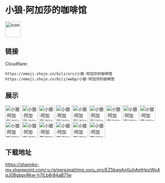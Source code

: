 # 小狼·阿加莎的咖啡馆
<img src="https://emoji.shojo.cn/bili/src/小狼·阿加莎的咖啡馆/icon.png" width="50" height="50" alt="icon">

## 链接
Cloudflare:
```
https://emoji.shojo.cn/bili/src/小狼·阿加莎的咖啡馆
https://emoji.shojo.cn/bili/webp/小狼·阿加莎的咖啡馆
```
## 展示
<img src="https://emoji.shojo.cn/bili/src/小狼·阿加莎的咖啡馆/小狼·阿加莎的咖啡馆-别.png" width="50" height="50" alt="小狼·阿加莎的咖啡馆-别">
<img src="https://emoji.shojo.cn/bili/src/小狼·阿加莎的咖啡馆/小狼·阿加莎的咖啡馆-摆手.png" width="50" height="50" alt="小狼·阿加莎的咖啡馆-摆手">
<img src="https://emoji.shojo.cn/bili/src/小狼·阿加莎的咖啡馆/小狼·阿加莎的咖啡馆-唉.png" width="50" height="50" alt="小狼·阿加莎的咖啡馆-唉">
<img src="https://emoji.shojo.cn/bili/src/小狼·阿加莎的咖啡馆/小狼·阿加莎的咖啡馆-棒.png" width="50" height="50" alt="小狼·阿加莎的咖啡馆-棒">
<img src="https://emoji.shojo.cn/bili/src/小狼·阿加莎的咖啡馆/小狼·阿加莎的咖啡馆-微笑.png" width="50" height="50" alt="小狼·阿加莎的咖啡馆-微笑">
<img src="https://emoji.shojo.cn/bili/src/小狼·阿加莎的咖啡馆/小狼·阿加莎的咖啡馆-呀！.png" width="50" height="50" alt="小狼·阿加莎的咖啡馆-呀！">
<img src="https://emoji.shojo.cn/bili/src/小狼·阿加莎的咖啡馆/小狼·阿加莎的咖啡馆-耶.png" width="50" height="50" alt="小狼·阿加莎的咖啡馆-耶">
<img src="https://emoji.shojo.cn/bili/src/小狼·阿加莎的咖啡馆/小狼·阿加莎的咖啡馆-？！.png" width="50" height="50" alt="小狼·阿加莎的咖啡馆-？！">
<img src="https://emoji.shojo.cn/bili/src/小狼·阿加莎的咖啡馆/小狼·阿加莎的咖啡馆-6.png" width="50" height="50" alt="小狼·阿加莎的咖啡馆-6">
<img src="https://emoji.shojo.cn/bili/src/小狼·阿加莎的咖啡馆/小狼·阿加莎的咖啡馆-哈.png" width="50" height="50" alt="小狼·阿加莎的咖啡馆-哈">
<img src="https://emoji.shojo.cn/bili/src/小狼·阿加莎的咖啡馆/小狼·阿加莎的咖啡馆-意识飞升.png" width="50" height="50" alt="小狼·阿加莎的咖啡馆-意识飞升">
<img src="https://emoji.shojo.cn/bili/src/小狼·阿加莎的咖啡馆/小狼·阿加莎的咖啡馆-ok.png" width="50" height="50" alt="小狼·阿加莎的咖啡馆-ok">
<img src="https://emoji.shojo.cn/bili/src/小狼·阿加莎的咖啡馆/小狼·阿加莎的咖啡馆-鼻涕泡.png" width="50" height="50" alt="小狼·阿加莎的咖啡馆-鼻涕泡">
<img src="https://emoji.shojo.cn/bili/src/小狼·阿加莎的咖啡馆/小狼·阿加莎的咖啡馆-哈特痛痛.png" width="50" height="50" alt="小狼·阿加莎的咖啡馆-哈特痛痛">
<img src="https://emoji.shojo.cn/bili/src/小狼·阿加莎的咖啡馆/小狼·阿加莎的咖啡馆-气鼓鼓.png" width="50" height="50" alt="小狼·阿加莎的咖啡馆-气鼓鼓">

## 下载地址

https://shamiko-my.sharepoint.com/:u:/g/personal/img_yuru_pro/EZ5bagAnGuhAntHpzWo4qJ0BgbpvRkw-h7ILb8r84aB71w